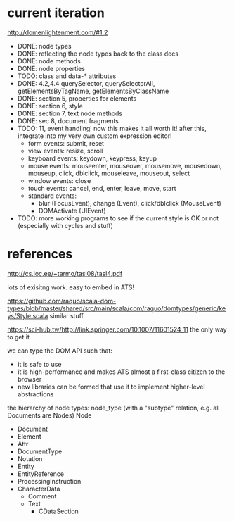 # current iteration

http://domenlightenment.com/#1.2

* DONE: node types
* DONE: reflecting the node types back to the class decs
* DONE: node methods
* DONE: node properties
* TODO: class and data-* attributes
* DONE: 4.2,4.4 querySelector, querySelectorAll, getElementsByTagName,
  getElementsByClassName
* DONE: section 5, properties for elements
* DONE: section 6, style
* DONE: section 7, text node methods
* DONE: sec 8, document fragments
* TODO: 11, event handling! now this makes it all worth it! after
  this, integrate into my very own custom expression editor!
  * form events: submit, reset
  * view events: resize, scroll
  * keyboard events: keydown, keypress, keyup
  * mouse events: mouseenter, mouseover, mousemove, mousedown,
    mouseup, click, dblclick, mouseleave, mouseout, select
  * window events: close
  * touch events: cancel, end, enter, leave, move, start
  * standard events:
    * blur (FocusEvent), change (Event), click/dblclick (MouseEvent)
    * DOMActivate (UIEvent)
* TODO: more working programs to see if the current style is OK or not
  (especially with cycles and stuff)

# references

http://cs.ioc.ee/~tarmo/tasl08/tasl4.pdf

lots of exisitng work.
easy to embed in ATS!

https://github.com/raquo/scala-dom-types/blob/master/shared/src/main/scala/com/raquo/domtypes/generic/keys/Style.scala
similar stuff.

https://sci-hub.tw/http://link.springer.com/10.1007/11601524_11
the only way to get it

we can type the DOM API such that:
- it is safe to use
- it is high-performance and makes ATS almost a first-class citizen to the browser
- new libraries can be formed that use it to implement higher-level abstractions

the hierarchy of node types: node_type (with a "subtype" relation, e.g. all Documents are Nodes)
Node
- Document
- Element
- Attr
- DocumentType
- Notation
- Entity
- EntityReference
- ProcessingInstruction
- CharacterData
  - Comment
  - Text
    - CDataSection
